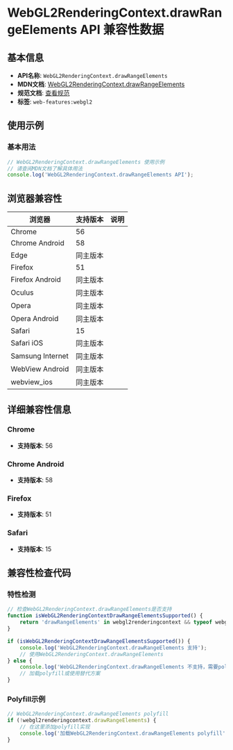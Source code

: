 # WebGL2RenderingContext.drawRangeElements API 兼容性数据

## 基本信息

- **API名称**: `WebGL2RenderingContext.drawRangeElements`
- **MDN文档**: [WebGL2RenderingContext.drawRangeElements](https://developer.mozilla.org/docs/Web/API/WebGL2RenderingContext/drawRangeElements)
- **规范文档**: [查看规范](https://registry.khronos.org/webgl/specs/latest/2.0/#3.7.9)
- **标签**: `web-features:webgl2`

## 使用示例

### 基本用法

```javascript
// WebGL2RenderingContext.drawRangeElements 使用示例
// 请查阅MDN文档了解具体用法
console.log('WebGL2RenderingContext.drawRangeElements API');
```

## 浏览器兼容性

| 浏览器 | 支持版本 | 说明 |
|--------|----------|------|
| Chrome | 56 |  |
| Chrome Android | 58 |  |
| Edge | 同主版本 |  |
| Firefox | 51 |  |
| Firefox Android | 同主版本 |  |
| Oculus | 同主版本 |  |
| Opera | 同主版本 |  |
| Opera Android | 同主版本 |  |
| Safari | 15 |  |
| Safari iOS | 同主版本 |  |
| Samsung Internet | 同主版本 |  |
| WebView Android | 同主版本 |  |
| webview_ios | 同主版本 |  |

## 详细兼容性信息

### Chrome

- **支持版本**: 56

### Chrome Android

- **支持版本**: 58

### Firefox

- **支持版本**: 51

### Safari

- **支持版本**: 15

## 兼容性检查代码

### 特性检测

```javascript
// 检查WebGL2RenderingContext.drawRangeElements是否支持
function isWebGL2RenderingContextDrawRangeElementsSupported() {
    return 'drawRangeElements' in webgl2renderingcontext && typeof webgl2renderingcontext.drawRangeElements === 'function';
}

if (isWebGL2RenderingContextDrawRangeElementsSupported()) {
    console.log('WebGL2RenderingContext.drawRangeElements 支持');
    // 使用WebGL2RenderingContext.drawRangeElements
} else {
    console.log('WebGL2RenderingContext.drawRangeElements 不支持，需要polyfill');
    // 加载polyfill或使用替代方案
}
```

### Polyfill示例

```javascript
// WebGL2RenderingContext.drawRangeElements polyfill
if (!webgl2renderingcontext.drawRangeElements) {
    // 在这里添加polyfill实现
    console.log('加载WebGL2RenderingContext.drawRangeElements polyfill');
}
```

